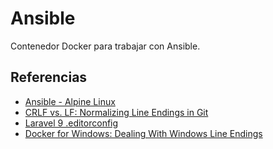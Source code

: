 # Ansible

Contenedor Docker para trabajar con Ansible.

## Referencias

- [Ansible - Alpine Linux](https://wiki.alpinelinux.org/wiki/Ansible)
- [CRLF vs. LF: Normalizing Line Endings in Git](https://www.aleksandrhovhannisyan.com/blog/crlf-vs-lf-normalizing-line-endings-in-git/#bonus-create-an-editorconfig-file)
- [Laravel 9 .editorconfig](https://github.com/laravel/laravel/blob/9c26e612121be5cbc63efd9ec725d30d79233119/.editorconfig)
- [Docker for Windows: Dealing With Windows Line Endings](https://willi.am/blog/2016/08/11/docker-for-windows-dealing-with-windows-line-endings/)
